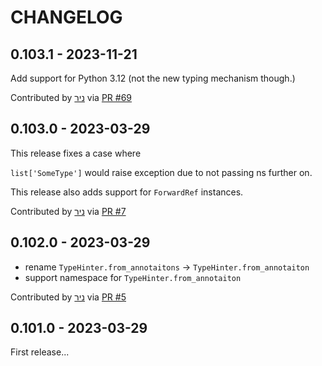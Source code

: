 CHANGELOG
=========

0.103.1 - 2023-11-21
--------------------

Add support for Python 3.12 (not the new typing mechanism though.)

Contributed by [ניר](https://github.com/nrbnlulu) via [PR #69](https://github.com/nrbnlulu/typingref/pull/69/)


0.103.0 - 2023-03-29
--------------------

This release fixes a case where

`list['SomeType']` would raise exception due to not passing ns further on.

This release also adds support for `ForwardRef` instances.

Contributed by [ניר](https://github.com/nrbnlulu) via [PR #7](https://github.com/nrbnlulu/typingref/pull/7/)


0.102.0 - 2023-03-29
--------------------

- rename `TypeHinter.from_annotaitons` -> `TypeHinter.from_annotaiton`
- support namespace for `TypeHinter.from_annotaiton`

Contributed by [ניר](https://github.com/nrbnlulu) via [PR #5](https://github.com/nrbnlulu/typingref/pull/5/)


0.101.0 - 2023-03-29
--------------------

First release...

